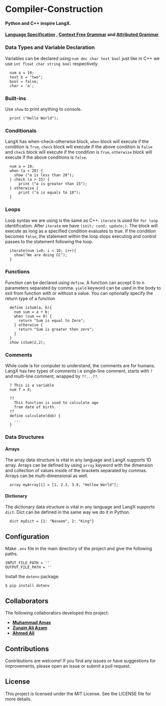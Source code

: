<h1>Compiler-Construction</h1>
<h4>Python and C++ inspire LangX. </h4>

#### [Language Specification](https://docs.google.com/document/d/1qQZOctEwxQMSBbtUT8uUzJpPKKBRQgEXpMGCxYjlFF4/edit?usp=sharing) , [Context Free Grammar](https://docs.google.com/spreadsheets/d/1CHO4TnnpyqiE1SvSEOLbCyuYNwl-7q4cV17S9-eoPxk/edit#gid=0) and [Attributed Grammar](https://docs.google.com/spreadsheets/d/1jK84-zBqsj8zFTshYl60Ty65o8W4KlT0pzxPr3-4Q4w/edit#gid=0)

<h3>Data Types and Variable Declaration</h3>
<p>Variables can be declared using <code>num dec char text bool</code> just like in C++ we use <code>int float char string bool</code> respectively.</p>

```
  num a = 10;
  text b = "two";
  bool = false;
  char = 'a';
```

<h3>Built-ins</h3>
<p>Use <code>show</code> to print anything to console.</p>

```
  print ("Hello World");
```

<h3>Conditionals</h3>
<p>LangX has when-check-otherwise block, <code>when</code> block will execute if the condition is <code>True</code>, <code>check</code> block will execute if the above condition is <code>False</code> and <code>check</code> block will execute if the condition is <code>True</code>, <code>otherwise</code> block will execute if the above conditions is <code>false</code>.

```
  num a = 10;
  when (a < 20) {
    show ("a is less than 20");
  } check (a > 15) {
      print ("a is greater than 15");
  } otherwise {
      print ("a is equals to 10");
  }
```
<h3>Loops</h3>
<p>Loop syntax we are using is the same as C++. <code>iterate</code> is used for <code>for loop</code> identification. After <code>iterate</code> we have <code>(init; cond; update;)</code>. The block will execute as long as a specified condition evaluates to true. If the condition becomes <code>false</code>, the statement within the loop stops executing and control passes to the statement following the loop. </p>

```
  iterate(num i=0; i < 10; i++){
    show("We are doing CC");
  }
```

<h3>Functions</h3>
<p>Function can be declared using <code>define</code>. A function can accept 0 to n parameters separated by comma. <code>yield</code> keyword can be used in the body to exit from function with or without a value. You can optionally specify the return type of a function</p>

```
  define isSum(a, b){
    num sum = a + b;
    when (sum == 0) {
      return "Sum is equal to Zero";
    } otherwise {
      return "Sum is greater then zero";
    }
  }
  show isSum(2,2);
```

<h3>Comments</h3>
<p>While code is for computer to understand, the comments are for humans. LangX has two types of comments i.e single-line comment, starts with <code>?</code> and multi-line comment, wrapped by <code>??...??</code>.</p>

```
  ? This is a variable
  num f = 4;
  
  ??
    This function is used to calculate age
    from date of birth.
  ??
  define calculate(dob) {
    ...
  }
```
<h3>Data Structures</h3>

<h4>Arrays</h4>
<p>The array data structure is vital in any language and LangX supports 1D array. Arrays can be defined by using <code>array</code> keyword with the dimension and collection of values inside of the brackets separated by commas. Arrays can be multi-dimensional as well.</p>

```
  array myArray[1] = [1, 2.3, 3.9, "Hellow World"];
```
<h4>Dictionary</h4>
<p>The dictionary data structure is vital in any language and LangX supports <code>dict</code>. Dict can be defined in the same way we do it in Python.</p>

```
  dict myDict = {1: "Naseem", 2: "King"}
```

## Configuration
Make `.env` file in the main directory of the project and give the following paths.
```
INPUT_FILE_PATH = ''
OUTPUT_FILE_PATH = ''
```

Install the `dotenv` package.
```
$ pip install dotenv
```

## Collaborators

The following collaborators developed this project:

- **[Muhammad Amas](https://github.com/MuhammadAmas)**
- **[Zunain Ali Azam](https://github.com/ZunainAliAzam)**
- **[Ahmed Ali](https://github.com/Ahmad43A)**

## Contributions

Contributions are welcome! If you find any issues or have suggestions for improvements, please open an issue or submit a pull request.

## License

This project is licensed under the MIT License. See the LICENSE file for more details.
